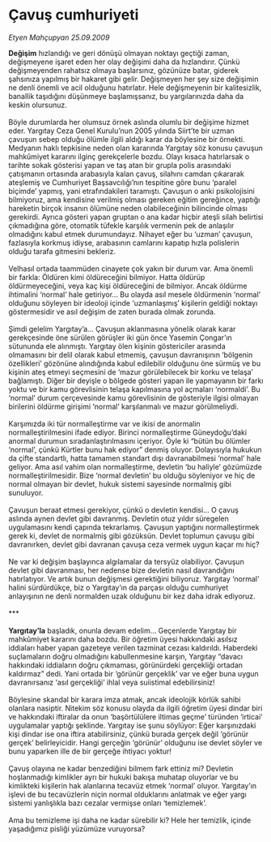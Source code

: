 # Çavuş cumhuriyeti

*Etyen Mahçupyan 25.09.2009*

<div class="taraf_structure_2col_1zq">
<div class="margen_n">



 <p><b>Değişim</b> hızlandığı ve geri dönüşü olmayan noktayı geçtiği zaman, değişmeyene işaret eden her olay değişimi daha da hızlandırır. Çünkü değişmeyenden rahatsız olmaya başlarsınız, gözünüze batar, giderek şahsınıza yapılmış bir hakaret gibi gelir. Değişmeyen her şey size değişimin ne denli önemli ve acil olduğunu hatırlatır. Hele değişmeyenin bir kalitesizlik, banallik taşıdığını düşünmeye başlamışsanız, bu yargılarınızda daha da keskin olursunuz. <br/><br/>Böyle durumlarda her olumsuz örnek aslında olumlu bir değişime hizmet eder. Yargıtay Ceza Genel Kurulu’nun 2005 yılında Siirt’te bir uzman çavuşun sebep olduğu ölümle ilgili aldığı karar da böylesine bir örnekti. Medyanın haklı tepkisine neden olan kararında Yargıtay söz konusu çavuşun mahkûmiyet kararını ilginç gerekçelerle bozdu. Olayı kısaca hatırlarsak o tarihte sokak gösterisi yapan ve taş atan bir grupla polis arasındaki çatışmanın ortasında arabasıyla kalan çavuş, silahını camdan çıkararak ateşlemiş ve Cumhuriyet Başsavcılığı’nın tespitine göre bunu ‘paralel biçimde’ yapmış, yani etrafındakileri taramıştı. Çavuşun o anki psikolojisini bilmiyoruz, ama kendisine verilmiş olması gereken eğitim gereğince, yaptığı hareketin birçok insanın ölümüne neden olabileceğinin bilincinde olması gerekirdi. Ayrıca gösteri yapan gruptan o ana kadar hiçbir ateşli silah belirtisi çıkmadığına göre, otomatik tüfekle karşılık vermenin pek de anlaşılır olmadığını kabul etmek durumundayız. Nihayet eğer bu ‘uzman’ çavuşun, fazlasıyla korkmuş idiyse, arabasının camlarını kapatıp hızla polislerin olduğu tarafa gitmesini bekleriz. <br/><br/>Velhasıl ortada taammüden cinayete çok yakın bir durum var. Ama önemli bir farkla: Öldüren kimi öldüreceğini bilmiyor. Hatta öldürüp öldürmeyeceğini, veya kaç kişi öldüreceğini de bilmiyor. Ancak öldürme ihtimalini ‘normal’ hale getiriyor... Bu olayda asıl mesele öldürmenin ‘normal’ olduğunu söyleyen bir ideoloji içinde ‘uzmanlaşmış’ kişilerin geldiği noktayı göstermesidir ve asıl değişim de zaten burada olmak zorunda. <br/><br/>Şimdi gelelim Yargıtay’a... Çavuşun aklanmasına yönelik olarak karar gerekçesinde öne sürülen görüşler iki gün önce Yasemin Çongar’ın sütununda ele alınmıştı. Yargıtay ölen kişinin göstericiler arasında olmamasını bir delil olarak kabul etmemiş, çavuşun davranışının ‘bölgenin özellikleri’ gözönüne alındığında kabul edilebilir olduğunu öne sürmüş ve bu kişinin ateş etmeyi seçmesini de ‘mazur görülebilecek bir korku ve telaşa’ bağlamıştı. Diğer bir deyişle o bölgede gösteri yapan ile yapmayanın bir farkı yoktu ve bir kamu görevlisinin telaşa kapılmasına yol açmaları ‘normaldi’. Bu ‘normal’ durum çerçevesinde kamu görevlisinin de gösteriyle ilgisi olmayan birilerini öldürme girişimi ‘normal’ karşılanmalı ve mazur görülmeliydi. <br/><br/>Karşımızda iki tür normalleştirme var ve ikisi de anormalin normalleştirilmesini ifade ediyor. Birinci normalleştirme Güneydoğu’daki anormal durumun sıradanlaştırılmasını içeriyor. Öyle ki “bütün bu ölümler ‘normal’, çünkü Kürtler bunu hak ediyor” denmiş oluyor. Dolayısıyla hukukun da çifte standartlı, hatta tamamen standart dışı davranabilmesi ‘normal’ hale geliyor. Ama asıl vahim olan normalleştirme, devletin ‘bu haliyle’ gözümüzde normalleştirilmesidir. Bize ‘normal devletin’ bu olduğu söyleniyor ve hiç de normal olmayan bir devlet, hukuk sistemi sayesinde normalmiş gibi sunuluyor. <br/><br/>Çavuşun beraat etmesi gerekiyor, çünkü o devletin kendisi... O çavuş aslında aynen devlet gibi davranmış. Devletin otuz yıldır süregelen uygulamasını kendi çapında tekrarlamış. Çavuşun yaptığını normalleştirmek gerek ki, devlet de normalmiş gibi gözüksün. Devlet toplumun çavuşu gibi davranırken, devlet gibi davranan çavuşa ceza vermek uygun kaçar mı hiç? <br/><br/>Ne var ki değişim başlayınca algılamalar da tersyüz olabiliyor. Çavuşun devlet gibi davranması, her nedense bize devletin nasıl davrandığını hatırlatıyor. Ve artık bunun değişmesi gerektiğini biliyoruz. Yargıtay ‘normal’ halini sürdürdükçe, biz o Yargıtay’ın da parçası olduğu cumhuriyet anlayışının ne denli normalden uzak olduğunu bir kez daha idrak ediyoruz. <br/><br/>***<b> <br/><br/>Yargıtay’la</b> başladık, onunla devam edelim... Geçenlerde Yargıtay bir mahkûmiyet kararını daha bozdu. Bir öğretim üyesi hakkındaki asılsız iddiaları haber yapan gazeteye verilen tazminat cezası kaldırıldı. Haberdeki suçlamaların doğru olmadığını kabullenmesine karşın, Yargıtay “davacı hakkındaki iddiaların doğru çıkmaması, görünürdeki gerçekliği ortadan kaldırmaz” dedi. Yani ortada bir ‘görünür gerçeklik’ var ve eğer buna uygun davranırsanız ‘asıl gerçekliği’ ihlal veya suiistimal edebilirsiniz! <br/><br/>Böylesine skandal bir karara imza atmak, ancak ideolojik körlük sahibi olanlara nasiptir. Nitekim söz konusu olayda da ilgili öğretim üyesi dindar biri ve hakkındaki iftiralar da onun ‘başörtülülere iltimas geçme’ türünden ‘irticai’ uygulamalar yaptığı şeklinde. Yargıtay ise şunu söylüyor: Eğer karşınızdaki kişi dindar ise ona iftira atabilirsiniz, çünkü burada gerçek değil ‘görünür gerçek’ belirleyicidir. Hangi gerçeğin ‘görünür’ olduğunu ise devlet söyler ve bunu yaparken ille de bir gerçeğe ihtiyacı yoktur! <br/><br/>Çavuş olayına ne kadar benzediğini bilmem fark ettiniz mi? Devletin hoşlanmadığı kimlikler ayrı bir hukuki bakışa muhatap oluyorlar ve bu kimlikteki kişilerin hak alanlarına tecavüz etmek ‘normal’ oluyor. Yargıtay’ın işlevi de bu tecavüzlerin niçin normal olduklarını anlatmak ve eğer yargı sistemi yanlışlıkla bazı cezalar vermişse onları ‘temizlemek’. <br/><br/>Ama bu temizleme işi daha ne kadar sürebilir ki? Hele her temizlik, içinde yaşadığımız pisliği yüzümüze vuruyorsa?</p>
<br/>
<br/>
<br/>



<br/>


<div id="taraf_not">
</div>

</div>


</div>
